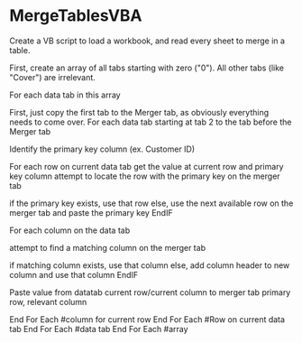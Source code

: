 # MergeTablesVBA
Create a VB script to load a workbook, and read every sheet to merge in a table. 

First, create an array of all tabs starting with zero ("0"). All other tabs (like "Cover") are irrelevant.

For each data tab in this array

First, just copy the first tab to the Merger tab, as obviously everything needs to come over.
For each data tab starting at tab 2 to the tab before the Merger tab

Identify the primary key column (ex. Customer ID)

For each row on current data tab
get the value at current row and primary key column
attempt to locate the row with the primary key on the merger tab

if the primary key exists, use that row
else, use the next available row on the merger tab and paste the primary key
EndIF

For each column on the data tab

attempt to find a matching column on the merger tab

if matching column exists, use that column
else, add column header to new column and use that column
EndIF

Paste value from datatab current row/current column to merger tab primary row, relevant column

End For Each #column for current row
End For Each #Row on current data tab
End For Each #data tab
End For Each #array
